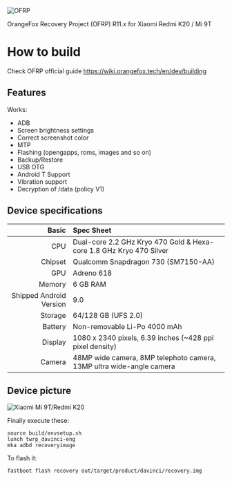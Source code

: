 ![OFRP](https://i.ibb.co/4WgF7pR/banner-2.png "OFRP")

OrangeFox Recovery Project (OFRP) R11.x for Xiaomi Redmi K20 / Mi 9T

# How to build
Check OFRP official guide https://wiki.orangefox.tech/en/dev/building

## Features

Works:

- ADB
- Screen brightness settings
- Correct screenshot color
- MTP
- Flashing (opengapps, roms, images and so on)
- Backup/Restore
- USB OTG
- Android T Support
- Vibration support
- Decryption of /data (policy V1)

## Device specifications

Basic   | Spec Sheet
-------:|:-------------------------
CPU     | Dual-core 2.2 GHz Kryo 470 Gold & Hexa-core 1.8 GHz Kryo 470 Silver
Chipset | Qualcomm Snapdragon 730 (SM7150-AA)
GPU     | Adreno 618
Memory  | 6 GB RAM
Shipped Android Version | 9.0
Storage | 64/128 GB (UFS 2.0)
Battery | Non-removable Li-Po 4000 mAh
Display | 1080 x 2340 pixels, 6.39 inches (~428 ppi pixel density)
Camera  | 48MP wide camera, 8MP telephoto camera, 13MP ultra wide-angle camera

## Device picture

![Xiaomi Mi 9T/Redmi K20](https://i01.appmifile.com/webfile/globalimg/products/pc/redmik20/index_slider_1.png "Xiaomi Mi 9T/Redmi K20 in carbon black")

Finally execute these:

```
source build/envsetup.sh
lunch twrp_davinci-eng
mka adbd recoveryimage
```

To flash it:

```
fastboot flash recovery out/target/product/davinci/recovery.img
```

